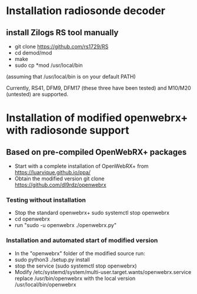 # Installation radiosonde decoder

## install Zilogs RS tool manually

- git clone https://github.com/rs1729/RS
- cd demod/mod
- make
- sudo cp *mod /usr/local/bin

(assuming that /usr/local/bin is on your default PATH)

Currently, RS41, DFM9, DFM17 (these three have been tested) and M10/M20 (untested) are supported.


# Installation of modified openwebrx+ with radiosonde support

## Based on pre-compiled OpenWebRX+ packages

- Start with a complete installation of OpenWebRX+ from https://luarvique.github.io/ppa/
- Obtain the modified version
  git clone https://github.com/dl9rdz/openwebrx

### Testing without installation

- Stop the standard openwebrx+
  sudo systemctl stop openwebrx
- cd openwebrx
- run "sudo -u openwebrx ./openwebrx.py"

### Installation and automated start of modified version
- In the "openwebrx" folder of the modified source run:
- sudo python3 ./setup.py install
- stop the service (sudo systemctl stop openwebrx)
- Modify /etc/systemd/system/multi-user.target.wants/openwebrx.service
  replace /usr/bin/openwebrx with the local version /usr/local/bin/openwebrx
